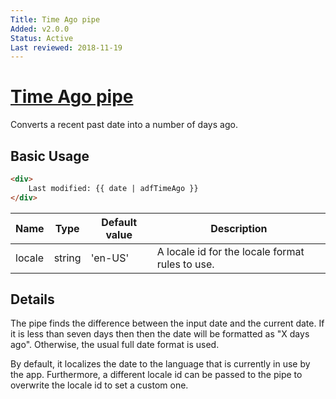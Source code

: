 ```yaml
---
Title: Time Ago pipe
Added: v2.0.0
Status: Active
Last reviewed: 2018-11-19
---
```


# [Time Ago pipe](../../../lib/core/pipes/time-ago.pipe.ts "Defined in time-ago.pipe.ts")

Converts a recent past date into a number of days ago.

## Basic Usage

<!-- {% raw %} -->

```HTML
<div>
    Last modified: {{ date | adfTimeAgo }}
</div>
```

<!-- {% endraw %} -->

| Name | Type | Default value | Description |
| ---- | ---- | ------------- | ----------- |
| locale | string | 'en-US' | A locale id for the locale format rules to use. |

## Details

The pipe finds the difference between the input date and the current date. If it
is less than seven days then then the date will be formatted as "X days ago".
Otherwise, the usual full date format is used.

By default, it localizes the date to the language that is currently in use by the app. Furthermore, a different locale id can be passed to the pipe to overwrite the locale id to set a custom one.
